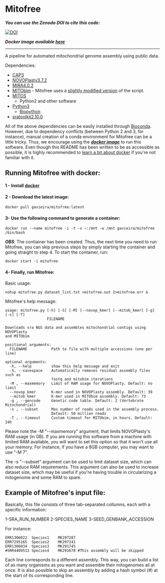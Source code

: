 # Mitofree

***You can use the Zenodo DOI to cite this code:***

[![DOI](https://zenodo.org/badge/171532531.svg)](https://zenodo.org/badge/latestdoi/171532531)

***Docker image available [here](https://hub.docker.com/r/gavieira/mitofree)***

---

A pipeline for automated mitochondrial genome assembly using public data.

Dependencies:

* [CAP3](http://seq.cs.iastate.edu/cap3.html)
* [NOVOPlasty3.7.2](https://github.com/ndierckx/NOVOPlasty)
* [MIRA4.0.2](https://ufpr.dl.sourceforge.net/project/mira-assembler/MIRA/stable/mira_4.0.2_linux-gnu_x86_64_static.tar.bz2)
* [MITObim](https://github.com/chrishah/MITObim) - Mitofree uses a [slightly modified version](https://github.com/gavieira/MITObim) of the script.
* [MITOS](https://gitlab.com/Bernt/MITOS)
  * Python2 and other software
* [Python3](https://www.python.org/)
  * [Biopython](https://biopython.org/)
* [sratoolkit2.10.0](https://www.ncbi.nlm.nih.gov/sra/docs/toolkitsoft/)

All of the above dependencies can be easily installed through [Bioconda](https://bioconda.github.io/). However, due to dependency conflicts (between Python 2 and 3, for instance), manual creation of a conda environment for Mitofree can be a little tricky. Thus, we encourage using the [***docker image***](https://hub.docker.com/r/gavieira/mitofree) to run this software. Even though this README has been written to be as accessible as possible, it is highly recommended to [learn a bit about docker](https://docker-curriculum.com/) if you're not familiar with it.

## Running Mitofree with docker:

#### 1 - Install [docker](https://docs.docker.com/install/)

#### 2 - Download the latest image:

```
docker pull gavieira/mitofree:latest
```

#### 3- Use the following command to generate a container:

```
docker run --name mitofree -i -t -v ~:/mnt -w /mnt gavieira/mitofree /bin/bash
```

***OBS***: The contiainer has been created. Thus, the next time you need to run Mitofree, you can skip previous steps by simply starting the container and going straight to step 4. To start the container, run:

```
docker start -i mitofree
```

#### 4- Finally, run Mitofree:

Basic usage:

```
nohup mitofree.py dataset_list.txt >mitofree.out 2>mitofree.err &
```

Mitofree's help message:

```
usage: mitofree.py [-h] [-S] [-M] [--novop_kmer] [--mitob_kmer] [-g] [-s] [-T]
                   FILENAME

Downloads sra NGS data and assembles mitochondrial contigs using NOVOPlasty
and MITObim

positional arguments:
  FILENAME           Path to file with multiple accessions (one per line)

optional arguments:
  -h, --help         show this help message and exit
  -S, --savespace    Automatically removes residual assembly files such as
                     fastq and mitobim iterations
  -M , --maxmemory   Limit of RAM usage for NOVOPlasty. Default: no limit
  --novop_kmer       K-mer used in NOVOPlasty assembly. Default: 39
  --mitob_kmer       K-mer used in MITObim assembly. Default: 73
  -g , --gencode     Genetic code table. Default: 2 (Vertebrate Mitochondrial)
  -s , --subset      Max number of reads used in the assembly process.
                     Default: 50 million reads
  -T , --timeout     Custom timeout for MITObim, in hours. Default: 24h
```

Please note the -M "--maxmemory" argument, that limits NOVOPlasty's RAM usage (in GB). If you are running this software from a machine with limited RAM available, you will want to set this option so that it won't use all your memory. For instance, if you have a 8GB computer, you may want to use "-M 7".

The -s "--subset" argument can be used to limit dataset size, which can also reduce RAM requirements. This argument can also be used to increase dataset size, which may be useful if you're having trouble in circularizing a mitogenome and some RAM to spare.



## Example of Mitofree's input file:

Basically, this file consists of three tab-separated collumns, each with a specific information:

1-SRA_RUN_NUMBER        2-SPECIES_NAME          3-SEED_GENBANK_ACCESSION

For instance:

```
ERR1306022	Species1	MK297287
ERR7295165	Species2	MK297241
ERR1306034	Species3	MK291745
#SRR4409513	Species4	MK291678 #This assembly will be skipped
```

Each line corresponds to a different assembly. This way, you can build a list of as many organisms as you want and assemble their mitogenomes all at once. It is also possible to skip an assembly by adding a hash symbol (#) at the start of its corresponding line.
